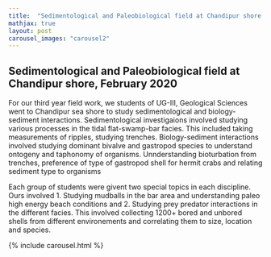 ```yaml
---
title:  "Sedimentological and Paleobiological field at Chandipur shore, February 2020"
mathjax: true
layout: post
carousel_images: "carousel2"
---
```


## Sedimentological and Paleobiological field at Chandipur shore, February 2020

For our third year field work, we students of UG-III, Geological Sciences went to Chandipur sea shore to study sedimentological and biology-sediment interactions.
Sedimentological investigaions involved studying various processes in the tidal flat-swamp-bar facies. This included taking measurements of ripples, studying trenches.
Biology-sediment interactions involved studying dominant bivalve and gastropod species to understand ontogeny and taphonomy of organisms. Unnderstanding bioturbation from trenches, preference of type of gastropod shell for hermit crabs and relating sediment type to organisms

Each group of students were givent two special topics in each discipline. Ours involved 1. Studying mudballs in the bar area and understanding paleo high energy beach conditions and 2. Studying prey predator interactions in the different facies. This involved collecting 1200+ bored and unbored shells from different environements and correlating them to size, location and species.


{% include carousel.html %}


